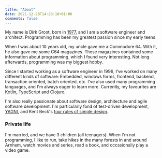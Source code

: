 ```yaml
---
title: "About"
date: 2021-12-28T14:28:18+01:00
comments: false
---
```

My name is Dirk Groot, born in [1977](https://en.wikipedia.org/wiki/1977), and I am a software engineer and architect. Programming
has been my greatest passion since my early teens.

When I was about 10 years old, my uncle gave me a Commodore 64. With it, he also gave me some C64 magazines. These magazines
contained some information about programming, which I found very interesting. Not long afterwards, programming was my biggest hobby.

Since I started working as a software engineer in 1999, I've worked on many different kinds of software: Embedded, windows forms,
frontend, backend, transaction oriented, batch oriented, etc. I've also used many programming languages, and I'm always eager to
learn more. Currently, my favourites are Kotlin, TypeScript and Clojure.

I'm also really passionate about software design, architecture and agile software development. I'm particularly fond of
test-driven development, [YAGNI](https://en.wikipedia.org/wiki/You_aren%27t_gonna_need_it), and Kent Beck's
[four rules of simple design](https://ronjeffries.com/xprog/classics/expemergentdesign).

### Private life

I'm married, and we have 3 children (all teenagers). When I'm not programming, I like to run, take hikes in the many forests in and
around Arnhem, watch movies and series, read a book, and occasionally play a video game.
